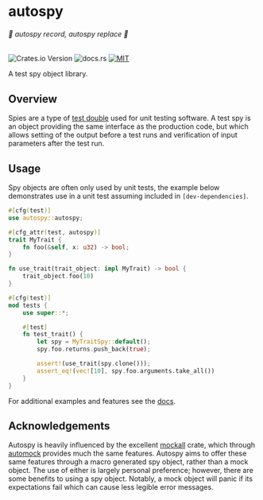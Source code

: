 # autospy

###### *:musical_note: autospy record, autospy replace :musical_note:*

![Crates.io Version](https://img.shields.io/crates/v/autospy)
![docs.rs](https://img.shields.io/docsrs/autospy)
[![MIT](https://img.shields.io/badge/license-MIT-blue)](./LICENSE)

A test spy object library.

## Overview

Spies are a type of [test double](https://en.wikipedia.org/wiki/Test_double) used for unit testing software. A test spy
is an object providing the same interface as the production code, but which allows setting of the output before a test
runs and verification of input parameters after the test run.

## Usage

Spy objects are often only used by unit tests, the example below demonstrates use in a unit test assuming included in
`[dev-dependencies]`.

```rust
#[cfg(test)]
use autospy::autospy;

#[cfg_attr(test, autospy)]
trait MyTrait {
    fn foo(&self, x: u32) -> bool;
}

fn use_trait(trait_object: impl MyTrait) -> bool {
    trait_object.foo(10)
}

#[cfg(test)]
mod tests {
    use super::*;

    #[test]
    fn test_trait() {
        let spy = MyTraitSpy::default();
        spy.foo.returns.push_back(true);

        assert!(use_trait(spy.clone()));
        assert_eq!(vec![10], spy.foo.arguments.take_all())
    }
}
```

For additional examples and features see the [docs](https://docs.rs/autospy).

## Acknowledgements

Autospy is heavily influenced by the excellent [mockall](https://docs.rs/mockall/latest/mockall/) crate, which
through [automock](https://docs.rs/mockall/latest/mockall/attr.automock.html) provides much the same features. Autospy
aims to offer these same features through a macro generated spy object, rather than a mock object. The use of either is
largely personal preference; however, there are some benefits to using a spy object. Notably, a mock object will panic
if its expectations fail which can cause less legible error messages.

